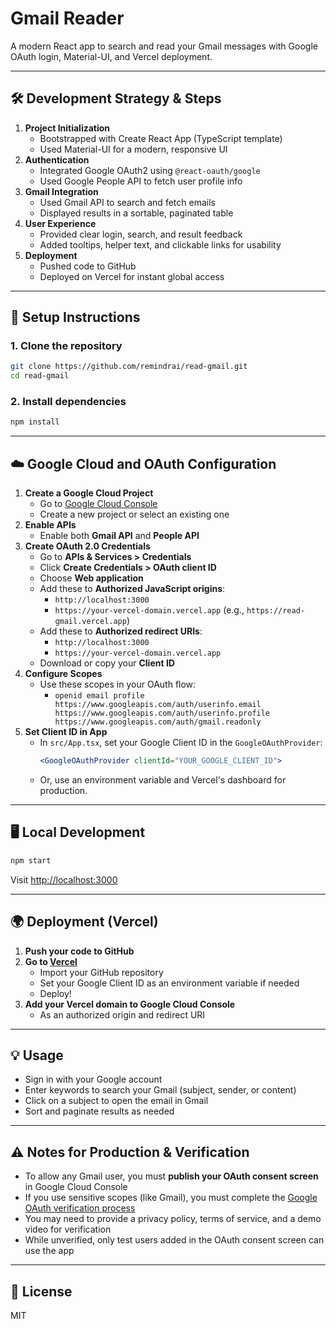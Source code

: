 # Gmail Reader

A modern React app to search and read your Gmail messages with Google OAuth login, Material-UI, and Vercel deployment.

---

## 🛠️ Development Strategy & Steps

1. **Project Initialization**
   - Bootstrapped with Create React App (TypeScript template)
   - Used Material-UI for a modern, responsive UI
2. **Authentication**
   - Integrated Google OAuth2 using `@react-oauth/google`
   - Used Google People API to fetch user profile info
3. **Gmail Integration**
   - Used Gmail API to search and fetch emails
   - Displayed results in a sortable, paginated table
4. **User Experience**
   - Provided clear login, search, and result feedback
   - Added tooltips, helper text, and clickable links for usability
5. **Deployment**
   - Pushed code to GitHub
   - Deployed on Vercel for instant global access

---

## 🚀 Setup Instructions

### 1. Clone the repository
```sh
git clone https://github.com/remindrai/read-gmail.git
cd read-gmail
```

### 2. Install dependencies
```sh
npm install
```

---

## ☁️ Google Cloud and OAuth Configuration

1. **Create a Google Cloud Project**
   - Go to [Google Cloud Console](https://console.cloud.google.com/)
   - Create a new project or select an existing one
2. **Enable APIs**
   - Enable both **Gmail API** and **People API**
3. **Create OAuth 2.0 Credentials**
   - Go to **APIs & Services > Credentials**
   - Click **Create Credentials > OAuth client ID**
   - Choose **Web application**
   - Add these to **Authorized JavaScript origins**:
     - `http://localhost:3000`
     - `https://your-vercel-domain.vercel.app` (e.g., `https://read-gmail.vercel.app`)
   - Add these to **Authorized redirect URIs**:
     - `http://localhost:3000`
     - `https://your-vercel-domain.vercel.app`
   - Download or copy your **Client ID**
4. **Configure Scopes**
   - Use these scopes in your OAuth flow:
     - `openid email profile https://www.googleapis.com/auth/userinfo.email https://www.googleapis.com/auth/userinfo.profile https://www.googleapis.com/auth/gmail.readonly`
5. **Set Client ID in App**
   - In `src/App.tsx`, set your Google Client ID in the `GoogleOAuthProvider`:
     ```jsx
     <GoogleOAuthProvider clientId="YOUR_GOOGLE_CLIENT_ID">
     ```
   - Or, use an environment variable and Vercel's dashboard for production.

---

## 🖥️ Local Development

```sh
npm start
```
Visit [http://localhost:3000](http://localhost:3000)

---

## 🌍 Deployment (Vercel)

1. **Push your code to GitHub**
2. **Go to [Vercel](https://vercel.com/)**
   - Import your GitHub repository
   - Set your Google Client ID as an environment variable if needed
   - Deploy!
3. **Add your Vercel domain to Google Cloud Console**
   - As an authorized origin and redirect URI

---

## 💡 Usage
- Sign in with your Google account
- Enter keywords to search your Gmail (subject, sender, or content)
- Click on a subject to open the email in Gmail
- Sort and paginate results as needed

---

## ⚠️ Notes for Production & Verification
- To allow any Gmail user, you must **publish your OAuth consent screen** in Google Cloud Console
- If you use sensitive scopes (like Gmail), you must complete the [Google OAuth verification process](https://developers.google.com/identity/protocols/oauth2/verification)
- You may need to provide a privacy policy, terms of service, and a demo video for verification
- While unverified, only test users added in the OAuth consent screen can use the app

---

## 📄 License
MIT

